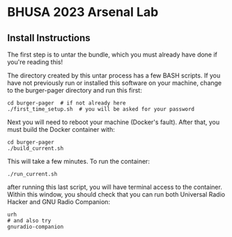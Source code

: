 # BHUSA 2023 Arsenal Lab

## Install Instructions
The first step is to untar the bundle, which you must
already have done if you're reading this!

The directory created by this untar process has a few
BASH scripts. If you have not previously run or installed
this software on your machine, change to the burger-pager
directory and run this first:
```
cd burger-pager  # if not already here
./first_time_setup.sh  # you will be asked for your password
```

Next you will need to reboot your machine (Docker's fault). After
that, you must build the Docker container with:
```
cd burger-pager
./build_current.sh
```

This will take a few minutes. To run the container:
```
./run_current.sh
```
after running this last script, you will have terminal access
to the container. Within this window, you should check that you can
run both Universal Radio Hacker and GNU Radio Companion:
```
urh
# and also try
gnuradio-companion
```


